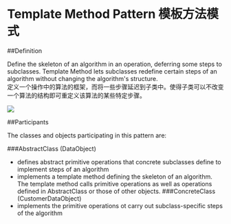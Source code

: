# Template Method Pattern 模板方法模式
##Definition

Define the skeleton of an algorithm in an operation, deferring some steps to subclasses. Template Method lets subclasses redefine certain steps of an algorithm without changing the algorithm's structure.
<br>定义一个操作中的算法的框架，而将一些步骤延迟到子类中。使得子类可以不改变一个算法的结构即可重定义该算法的某些特定步骤。

![](https://github.com/QianMo/Unity-Design-Pattern/blob/master/UML_Picture/template.gif)


##Participants

The classes and objects participating in this pattern are:

###AbstractClass  (DataObject)
* defines abstract primitive operations that concrete subclasses define to implement steps of an algorithm
* implements a template method defining the skeleton of an algorithm. The template method calls primitive operations as well as operations defined in AbstractClass or those of other objects.
###ConcreteClass  (CustomerDataObject)
* implements the primitive operations ot carry out subclass-specific steps of the algorithm

